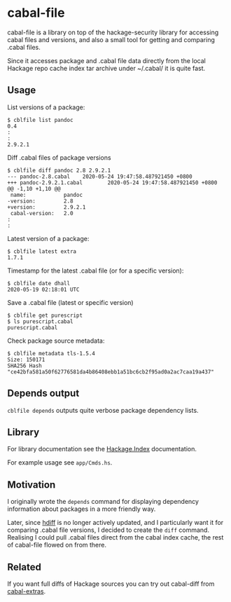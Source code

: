 # cabal-file

cabal-file is a library on top of the hackage-security library for accessing
cabal files and versions, and also a small tool for getting and comparing
.cabal files.

Since it accesses package and .cabal file data directly from
the local Hackage repo cache index tar archive under ~/.cabal/ it is quite fast.

## Usage
List versions of a package:
```
$ cblfile list pandoc
0.4
:
:
2.9.2.1
```

Diff .cabal files of package versions
```
$ cblfile diff pandoc 2.8 2.9.2.1
--- pandoc-2.8.cabal    2020-05-24 19:47:58.487921450 +0800
+++ pandoc-2.9.2.1.cabal        2020-05-24 19:47:58.487921450 +0800
@@ -1,10 +1,10 @@
 name:            pandoc
-version:         2.8
+version:         2.9.2.1
 cabal-version:   2.0
:
:
```

Latest version of a package:
```
$ cblfile latest extra
1.7.1
```

Timestamp for the latest .cabal file (or for a specific version):
```
$ cblfile date dhall
2020-05-19 02:18:01 UTC
```

Save a .cabal file (latest or specific version)
```
$ cblfile get purescript
$ ls purescript.cabal
purescript.cabal
```

Check package source metadata:
```
$ cblfile metadata tls-1.5.4
Size: 150171
SHA256 Hash "ce42bfa581a50f62776581da4b86408ebb1a51bc6cb2f95ad0a2ac7caa19a437"
```

## Depends output
`cblfile depends` outputs quite verbose package dependency lists.

## Library
For library documentation see the [Hackage.Index](https://hackage.haskell.org/package/cabal-file/docs/Hackage-Index.html) documentation.

For example usage see `app/Cmds.hs`.

## Motivation
I originally wrote the `depends` command for displaying dependency information
about packages in a more friendly way.

Later, since [hdiff](http://hdiff.luite.com/) is no longer actively updated,
and I particularly want it for comparing .cabal file versions,
I decided to create the `diff` command.
Realising I could pull .cabal files direct from the cabal index cache,
the rest of cabal-file flowed on from there.

## Related
If you want full diffs of Hackage sources you can try out cabal-diff from
[cabal-extras](https://github.com/phadej/cabal-extras).

